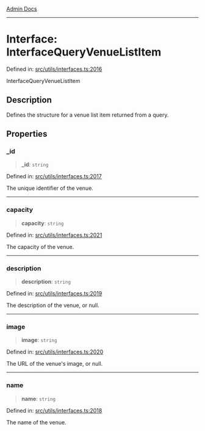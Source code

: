 [Admin Docs](/)

***

# Interface: InterfaceQueryVenueListItem

Defined in: [src/utils/interfaces.ts:2016](https://github.com/PalisadoesFoundation/talawa-admin/blob/main/src/utils/interfaces.ts#L2016)

InterfaceQueryVenueListItem

## Description

Defines the structure for a venue list item returned from a query.

## Properties

### \_id

> **\_id**: `string`

Defined in: [src/utils/interfaces.ts:2017](https://github.com/PalisadoesFoundation/talawa-admin/blob/main/src/utils/interfaces.ts#L2017)

The unique identifier of the venue.

***

### capacity

> **capacity**: `string`

Defined in: [src/utils/interfaces.ts:2021](https://github.com/PalisadoesFoundation/talawa-admin/blob/main/src/utils/interfaces.ts#L2021)

The capacity of the venue.

***

### description

> **description**: `string`

Defined in: [src/utils/interfaces.ts:2019](https://github.com/PalisadoesFoundation/talawa-admin/blob/main/src/utils/interfaces.ts#L2019)

The description of the venue, or null.

***

### image

> **image**: `string`

Defined in: [src/utils/interfaces.ts:2020](https://github.com/PalisadoesFoundation/talawa-admin/blob/main/src/utils/interfaces.ts#L2020)

The URL of the venue's image, or null.

***

### name

> **name**: `string`

Defined in: [src/utils/interfaces.ts:2018](https://github.com/PalisadoesFoundation/talawa-admin/blob/main/src/utils/interfaces.ts#L2018)

The name of the venue.
